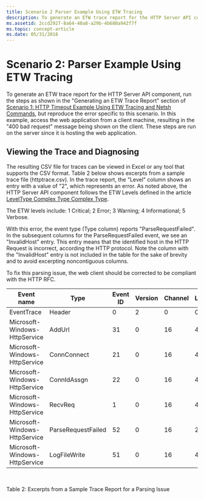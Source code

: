 ```yaml
---
title: Scenario 2 Parser Example Using ETW Tracing
description: To generate an ETW trace report for the HTTP Server API component, run the steps as shown in the \ 0034;Generating an ETW Trace Report \ 0034; section of Scenario 1 HTTP Timeout Example Using ETW Tracing and Netsh Commands, but reproduce the error specific to this scenario.
ms.assetid: 2ccd2927-8a64-40a8-a29b-4b680a942f7f
ms.topic: concept-article
ms.date: 05/31/2018
---
```


# Scenario 2: Parser Example Using ETW Tracing

To generate an ETW trace report for the HTTP Server API component, run the steps as shown in the "Generating an ETW Trace Report" section of [Scenario 1: HTTP Timeout Example Using ETW Tracing and Netsh Commands](scenario-1--http-timeout-example-using-etw-tracing-and-netsh-commands.md), but reproduce the error specific to this scenario. In this example, access the web application from a client machine, resulting in the "400 bad request" message being shown on the client. These steps are run on the server since it is hosting the web application.

## Viewing the Trace and Diagnosing

The resulting CSV file for traces can be viewed in Excel or any tool that supports the CSV format. Table 2 below shows excerpts from a sample trace file (httptrace.csv). In the trace report, the "Level" column shows an entry with a value of "2", which represents an error. As noted above, the HTTP Server API component follows the ETW Levels defined in the article [LevelType Complex Type Complex Type](../wes/eventmanifestschema-leveltype-complextype.md).

The ETW levels include: 1 Critical; 2 Error; 3 Warning; 4 Informational; 5 Verbose.

With this error, the event type (Type column) reports "ParseRequestFailed". In the subsequent columns for the ParseRequestFailed event, we see an "InvalidHost" entry. This entry means that the identified host in the HTTP Request is incorrect, according the HTTP protocol. Note the column with the "InvalidHost" entry is not included in the table for the sake of brevity and to avoid excerpting noncontiguous columns.

To fix this parsing issue, the web client should be corrected to be compliant with the HTTP RFC. 

| Event name                    | Type               | Event ID | Version | Channel | Level |
|-------------------------------|--------------------|----------|---------|---------|-------|
| EventTrace                    | Header             | 0        | 2       | 0       | 0     |
| Microsoft-Windows-HttpService | AddUrl             | 31       | 0       | 16      | 4     |
| Microsoft-Windows-HttpService | ConnConnect        | 21       | 0       | 16      | 4     |
| Microsoft-Windows-HttpService | ConnIdAssgn        | 22       | 0       | 16      | 4     |
| Microsoft-Windows-HttpService | RecvReq            | 1        | 0       | 16      | 4     |
| Microsoft-Windows-HttpService | ParseRequestFailed | 52       | 0       | 16      | 2     |
| Microsoft-Windows-HttpService | LogFileWrite       | 51       | 0       | 16      | 4     |



 

Table 2: Excerpts from a Sample Trace Report for a Parsing Issue

 

 
